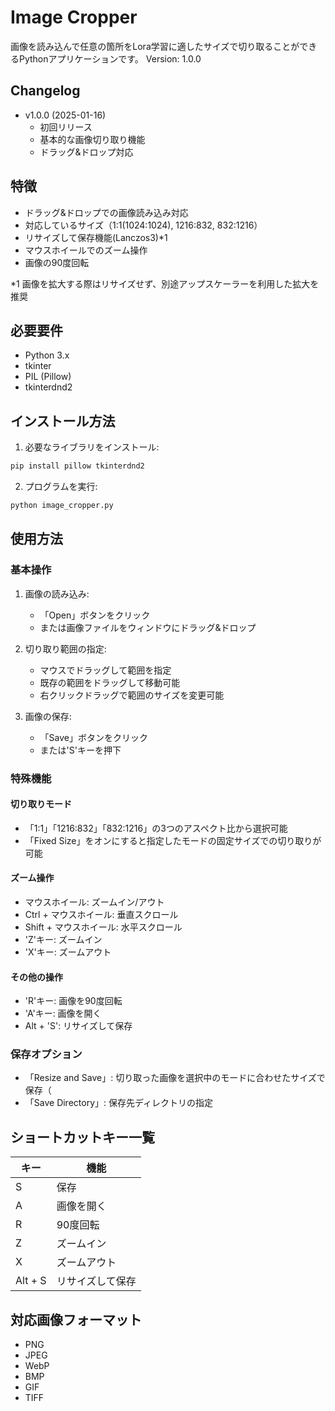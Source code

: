 # Image Cropper

画像を読み込んで任意の箇所をLora学習に適したサイズで切り取ることができるPythonアプリケーションです。
Version: 1.0.0

## Changelog
- v1.0.0 (2025-01-16)
  - 初回リリース
  - 基本的な画像切り取り機能
  - ドラッグ&ドロップ対応

## 特徴

- ドラッグ&ドロップでの画像読み込み対応
- 対応しているサイズ（1:1(1024:1024), 1216:832, 832:1216）
- リサイズして保存機能(Lanczos3)*1
- マウスホイールでのズーム操作
- 画像の90度回転

*1 画像を拡大する際はリサイズせず、別途アップスケーラーを利用した拡大を推奨

## 必要要件

- Python 3.x
- tkinter
- PIL (Pillow)
- tkinterdnd2

## インストール方法

1. 必要なライブラリをインストール:
```bash
pip install pillow tkinterdnd2
```

2. プログラムを実行:
```bash
python image_cropper.py
```

## 使用方法

### 基本操作

1. 画像の読み込み:
   - 「Open」ボタンをクリック
   - または画像ファイルをウィンドウにドラッグ&ドロップ

2. 切り取り範囲の指定:
   - マウスでドラッグして範囲を指定
   - 既存の範囲をドラッグして移動可能
   - 右クリックドラッグで範囲のサイズを変更可能

3. 画像の保存:
   - 「Save」ボタンをクリック
   - または'S'キーを押下

### 特殊機能

#### 切り取りモード
- 「1:1」「1216:832」「832:1216」の3つのアスペクト比から選択可能
- 「Fixed Size」をオンにすると指定したモードの固定サイズでの切り取りが可能

#### ズーム操作
- マウスホイール: ズームイン/アウト
- Ctrl + マウスホイール: 垂直スクロール
- Shift + マウスホイール: 水平スクロール
- 'Z'キー: ズームイン
- 'X'キー: ズームアウト

#### その他の操作
- 'R'キー: 画像を90度回転
- 'A'キー: 画像を開く
- Alt + 'S': リサイズして保存

### 保存オプション
- 「Resize and Save」: 切り取った画像を選択中のモードに合わせたサイズで保存（
- 「Save Directory」: 保存先ディレクトリの指定

## ショートカットキー一覧

| キー | 機能 |
|------|------|
| S | 保存 |
| A | 画像を開く |
| R | 90度回転 |
| Z | ズームイン |
| X | ズームアウト |
| Alt + S | リサイズして保存 |

## 対応画像フォーマット

- PNG
- JPEG
- WebP
- BMP
- GIF
- TIFF